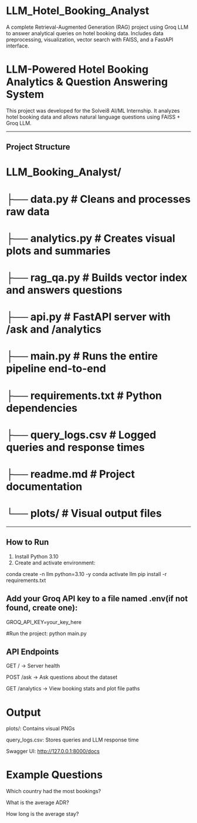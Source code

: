 # LLM_Hotel_Booking_Analyst
A complete Retrieval-Augmented Generation (RAG) project using Groq LLM to answer analytical queries on hotel booking data. Includes data preprocessing, visualization, vector search with FAISS, and a FastAPI interface.
# LLM-Powered Hotel Booking Analytics & Question Answering System

This project was developed for the Solvei8 AI/ML Internship. It analyzes hotel booking data and allows natural language questions using FAISS + Groq LLM.

---

## Project Structure
 # LLM_Booking_Analyst/
 # ├──  data.py # Cleans and processes raw data 
 # ├── analytics.py # Creates visual plots and summaries 
 # ├── rag_qa.py # Builds vector index and answers questions 
 # ├── api.py # FastAPI server with /ask and /analytics 
 # ├── main.py # Runs the entire pipeline end-to-end 
 # ├── requirements.txt # Python dependencies 
 # ├── query_logs.csv # Logged queries and response times 
 # ├── readme.md # Project documentation 
 # └── plots/ # Visual output files


---

## How to Run

1. Install Python 3.10
2. Create and activate environment:

conda create -n llm python=3.10 -y
conda activate llm
pip install -r requirements.txt

## Add your Groq API key to a file named .env(if not found, create one):
GROQ_API_KEY=your_key_here

#Run the project:
python main.py

## API Endpoints
GET / → Server health

POST /ask → Ask questions about the dataset

GET /analytics → View booking stats and plot file paths

# Output
plots/: Contains visual PNGs

query_logs.csv: Stores queries and LLM response time

Swagger UI: http://127.0.0.1:8000/docs

# Example Questions

Which country had the most bookings?

What is the average ADR?

How long is the average stay?
